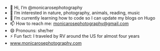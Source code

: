 - 👋 Hi, I’m @monicarosephotography
- 👀 I’m interested in nature, photography, animals, reading, music
- 🌱 I’m currently learning how to code so I can update my blogs on Hugo
- 📫 How to reach me: monicarosephotography@gmail.com
- 😄 Pronouns: she/her
- ⚡ Fun fact: I traveled by RV around the US for almost four years
- www.monicarosephotography.com

<!---
monicarosephotography/monicarosephotography is a ✨ special ✨ repository because its `README.md` (this file) appears on your GitHub profile.
You can click the Preview link to take a look at your changes.
--->
